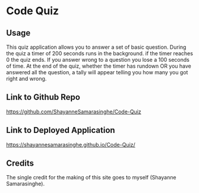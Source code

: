# Code Quiz


## Usage 
This quiz application allows you to answer a set of basic question. During the quiz a timer of 200 seconds runs in the background. if the timer reaches 0 the quiz ends. If you answer wrong to a question you lose a 100 seconds of time. At the end of the quiz, whether the timer has rundown OR you have answered all the question, a tally will appear telling you how many you got right and wrong. 



## Link to Github Repo
https://github.com/ShayanneSamarasinghe/Code-Quiz




## Link to Deployed Application
https://shayannesamarasinghe.github.io/Code-Quiz/



## Credits

The single credit for the making of this site goes to myself (Shayanne Samarasinghe). 




